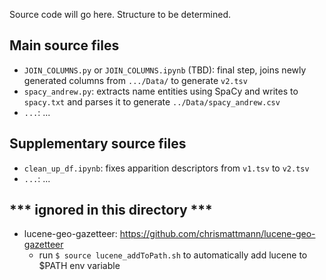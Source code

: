 Source code will go here. Structure to be determined.

## Main source files
- ```JOIN_COLUMNS.py``` or ```JOIN_COLUMNS.ipynb``` (TBD): final step, joins newly generated columns from ```.../Data/``` to generate ```v2.tsv```
- ```spacy_andrew.py```: extracts name entities using SpaCy and writes to ```spacy.txt``` and parses it to generate ```../Data/spacy_andrew.csv```
- ```...```: ...

## Supplementary source files
- ```clean_up_df.ipynb```: fixes apparition descriptors from ```v1.tsv``` to ```v2.tsv```
- ```...```: ...

## *** ignored in this directory ***
- lucene-geo-gazetteer: https://github.com/chrismattmann/lucene-geo-gazetteer<br>
  - run ```$ source lucene_addToPath.sh``` to automatically add lucene to $PATH env variable
